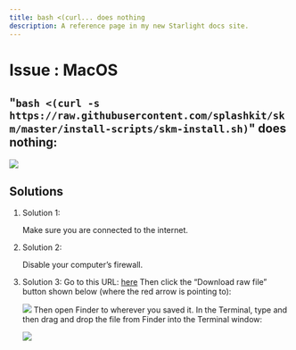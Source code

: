 ```yaml
---
title: bash <(curl... does nothing
description: A reference page in my new Starlight docs site.
---
```

<h1> Issue : MacOS </h1>

## "`bash <(curl -s https://raw.githubusercontent.com/splashkit/skm/master/install-scripts/skm-install.sh)`" does nothing:

![](https://i.imgur.com/BD8jqnT.png)

## Solutions 
1. Solution 1:

    Make sure you are connected to the internet.
1. Solution 2:
    
    Disable your computer’s firewall.
1. Solution 3:  Go to this URL: [here](https://github.com/splashkit/skm/blob/master/install-scripts/skm-install.sh)
    Then click the “Download raw file” button shown below (where the red arrow is pointing to):

    ![](https://i.imgur.com/MWhWHRO.png)
    Then open Finder to wherever you saved it.
    In the Terminal, type and then drag and drop the file from Finder into the Terminal window:
    
    ![](https://i.imgur.com/LTCf6qW.png)




